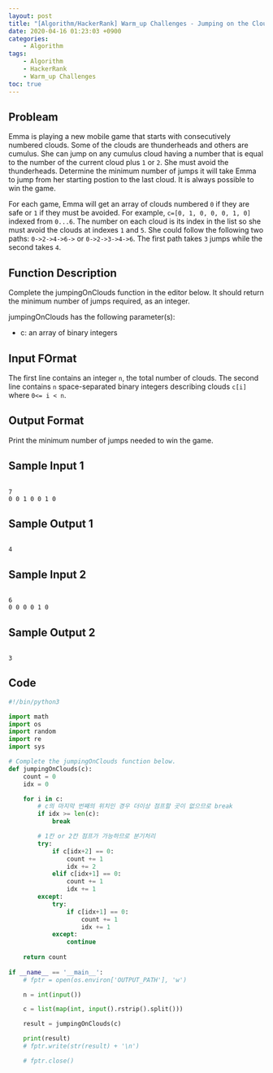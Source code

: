 ```yaml
---
layout: post
title: "[Algorithm/HackerRank] Warm_up Challenges - Jumping on the Clouds"
date: 2020-04-16 01:23:03 +0900
categories: 
    - Algorithm
tags:
    - Algorithm
    - HackerRank
    - Warm_up Challenges
toc: true
---
```


<!-- more -->


## Probleam
Emma is playing a new mobile game that starts with consecutively numbered clouds. Some of the clouds are thunderheads and others are cumulus. She can jump on any cumulus cloud having a number that is equal to the number of the current cloud plus `1` or `2`. She must avoid the thunderheads. Determine the minimum number of jumps it will take Emma to jump from her starting postion to the last cloud. It is always possible to win the game.

For each game, Emma will get an array of clouds numbered `0` if they are safe or `1` if they must be avoided. For example, `c=[0, 1, 0, 0, 0, 1, 0]` indexed from `0...6`. The number on each cloud is its index in the list so she must avoid the clouds at indexes `1` and `5`. She could follow the following two paths: `0->2->4->6->` or `0->2->3->4->6`. The first path takes `3` jumps while the second takes `4`.

## Function Description
Complete the jumpingOnClouds function in the editor below. It should return the minimum number of jumps required, as an integer.

jumpingOnClouds has the following parameter(s):

- c: an array of binary integers

## Input FOrmat
The first line contains an integer `n`, the total number of clouds. The second line contains `n` space-separated binary integers describing clouds `c[i]` where `0<= i < n`.

## Output Format
Print the minimum number of jumps needed to win the game.

## Sample Input 1
```

7
0 0 1 0 0 1 0
```


## Sample Output 1
```

4
```


## Sample Input 2
```

6
0 0 0 0 1 0
```


## Sample Output 2
```

3
```


## Code

```python
#!/bin/python3

import math
import os
import random
import re
import sys

# Complete the jumpingOnClouds function below.
def jumpingOnClouds(c):
	count = 0
	idx = 0

	for i in c:
		# c의 마지막 번째의 위치인 경우 더이상 점프할 곳이 없으므로 break
		if idx >= len(c):
			break

		# 1칸 or 2칸 점프가 가능하므로 분기처리
		try:
			if c[idx+2] == 0:
				count += 1
				idx += 2
			elif c[idx+1] == 0:
				count += 1
				idx += 1
		except:
			try:
				if c[idx+1] == 0:
					count += 1
					idx += 1
			except:
				continue
			
	return count
	
if __name__ == '__main__':
	# fptr = open(os.environ['OUTPUT_PATH'], 'w')

	n = int(input())

	c = list(map(int, input().rstrip().split()))

	result = jumpingOnClouds(c)

	print(result)
	# fptr.write(str(result) + '\n')

	# fptr.close()

```

